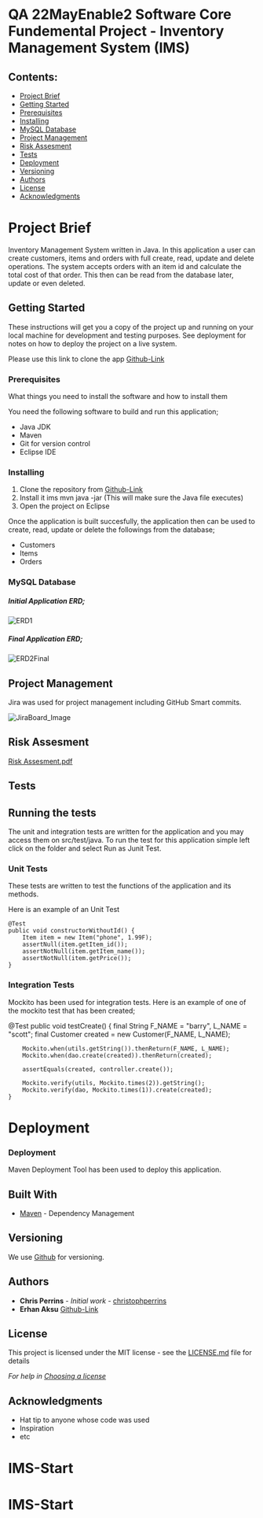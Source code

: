 # QA 22MayEnable2 Software Core Fundemental Project - Inventory Management System (IMS)


## Contents:
* [Project Brief](#Project-Brief)  
* [Getting Started](#Getting-Started)
* [Prerequisites](#Prerequisites)  
* [Installing](#Installing)
* [MySQL Database](#MySQL-Database)
* [Project Management](#Project-Management)
* [Risk Assesment](#Risk-Assesment)
* [Tests](#Tests)
* [Deployment](#Deployment)
* [Versioning](#Versioning)
* [Authors](#Authors)
* [License](#License)
* [Acknowledgments](#Acknowledgments)

# Project Brief

Inventory Management System written in Java. In this application a user can create customers, items and orders with full create, read, update and delete operations.
The system accepts orders with an item id and calculate the total cost of that order. This then can be read from the database later, update or even deleted.

## Getting Started

These instructions will get you a copy of the project up and running on your local machine for development and testing purposes. See deployment for notes on how to deploy the project on a live system.

Please use this link to clone the app [Github-Link](https://github.com/erhnaks/IMS-22EnableMay2)

### Prerequisites

What things you need to install the software and how to install them

You need the following software to build and run this application;

* Java JDK
* Maven
* Git for version control
* Eclipse IDE 

### Installing

1. Clone the repository from [Github-Link](https://github.com/erhnaks/IMS-22EnableMay2)
2. Install it ims mvn java -jar (This will make sure the Java file executes)
3. Open the project on Eclipse

Once the application is built succesfully, the application then can be used to create, read, update or delete the followings from the database;
* Customers
* Items
* Orders


### MySQL Database

##### Initial Application ERD;

![ERD1](https://user-images.githubusercontent.com/97620234/172918017-fefda8c3-0226-4495-b58e-ce296cd438a4.png)


##### Final Application ERD;

![ERD2Final](https://user-images.githubusercontent.com/97620234/172917642-07f724ea-e5a3-45cd-84ee-fe97374a809a.png)


## Project Management

Jira was used for project management including GitHub Smart commits.

![JiraBoard_Image](https://user-images.githubusercontent.com/97620234/172918783-49f0a5d4-0e2e-498d-a58d-a16fc87da5b5.png)

## Risk Assesment

[Risk Assesment.pdf](https://github.com/erhnaks/projectcopypizza/files/8873514/Risk.Assesment.pdf)


## Tests

## Running the tests

The unit and integration tests are written for the application and you may access them on src/test/java. To run the test for this application simple left click on the folder and select Run as Junit Test.

### Unit Tests 

These tests are written to test the functions of the application and its methods.

Here is an example of an Unit Test

	@Test
	public void constructorWithoutId() {
		Item item = new Item("phone", 1.99F);
		assertNull(item.getItem_id());
		assertNotNull(item.getItem_name());
		assertNotNull(item.getPrice());
	}


### Integration Tests 

Mockito has been used for integration tests. Here is an example of one of the mockito test that has been created;

@Test
	public void testCreate() {
		final String F_NAME = "barry", L_NAME = "scott";
		final Customer created = new Customer(F_NAME, L_NAME);

		Mockito.when(utils.getString()).thenReturn(F_NAME, L_NAME);
		Mockito.when(dao.create(created)).thenReturn(created);

		assertEquals(created, controller.create());

		Mockito.verify(utils, Mockito.times(2)).getString();
		Mockito.verify(dao, Mockito.times(1)).create(created);
	}


# Deployment

### Deployment

Maven Deployment Tool has been used to deploy this application.

## Built With

* [Maven](https://maven.apache.org/) - Dependency Management

## Versioning

We use [Github](http://github.com) for versioning.

## Authors

* **Chris Perrins** - *Initial work* - [christophperrins](https://github.com/christophperrins)
* **Erhan Aksu** [Github-Link](https://github.com/erhnaks/IMS-22EnableMay2)

## License

This project is licensed under the MIT license - see the [LICENSE.md](LICENSE.md) file for details 

*For help in [Choosing a license](https://choosealicense.com/)*

## Acknowledgments

* Hat tip to anyone whose code was used
* Inspiration
* etc
# IMS-Start
# IMS-Start
